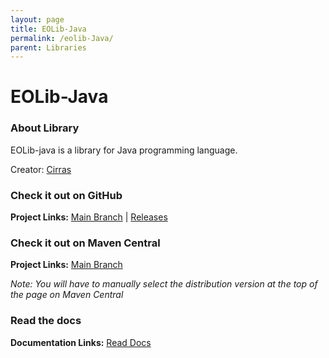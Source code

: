 ```yaml
---
layout: page
title: EOLib-Java
permalink: /eolib-Java/
parent: Libraries
---
```


# EOLib-Java

### About Library

EOLib-java is a library for Java programming language.

Creator: [Cirras](https://github.com/Cirras)

### Check it out on GitHub

**Project Links:** [Main Branch](https://github.com/Cirras/eolib-java) | [Releases](https://github.com/Cirras/eolib-java/releases)

### Check it out on Maven Central

**Project Links:** [Main Branch](https://central.sonatype.com/artifact/dev.cirras/eolib)

*Note: You will have to manually select the distribution version at the top of the page on Maven Central*

### Read the docs

**Documentation Links:** [Read Docs](https://javadoc.io/doc/dev.cirras/eolib/)